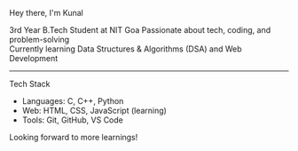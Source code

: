  Hey there, I'm Kunal

 3rd Year B.Tech Student at NIT Goa
 Passionate about tech, coding, and problem-solving  
 Currently learning Data Structures & Algorithms (DSA) and Web Development

---

 Tech Stack

-  Languages: C, C++, Python 
-  Web: HTML, CSS, JavaScript (learning)
-  Tools: Git, GitHub, VS Code

Looking forward to more learnings!
